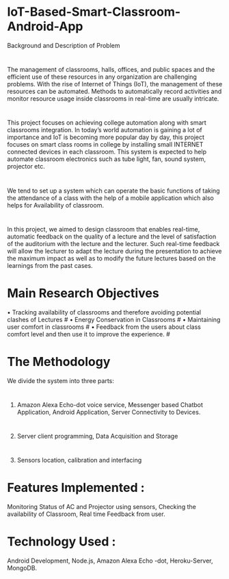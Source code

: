 # IoT-Based-Smart-Classroom-Android-App

Background and Description of Problem 
#
The management of classrooms, halls, offices, and public spaces and the efficient use of these resources in any organization are challenging problems. With the rise of Internet of Things (IoT), the management of these resources can be automated. Methods to automatically record activities and monitor resource usage inside classrooms in real-time are usually intricate.
#	
This project focuses on achieving college automation along with smart classrooms integration. In today’s world automation is gaining a lot of importance and IoT is becoming more popular day by day, this project focuses on smart class rooms in college by installing small INTERNET connected devices in each classroom. This system is expected to help automate classroom electronics such as tube light, fan, sound system, projector etc.
#
We tend to set up a system which can operate the basic functions of taking the attendance of a class with the help of a mobile application which also helps for Availability of classroom.
#
In this project, we aimed to design classroom that enables real-time, automatic feedback on the quality of a lecture and the level of satisfaction of the auditorium with the lecture and the lecturer. Such real-time feedback will allow the lecturer to adapt the lecture during the presentation to achieve the maximum impact as well as to modify the future lectures based on the learnings from the past cases.

# Main Research Objectives

•	Tracking availability of classrooms and therefore avoiding potential clashes of Lectures #
•	Energy Conservation in Classrooms #
•	Maintaining user comfort in classrooms #
•	Feedback from the users about class comfort level and then use it to improve the experience. #

# The Methodology

We divide the system into three parts:
#
1. Amazon Alexa Echo-dot voice service, Messenger based Chatbot Application, Android Application, Server Connectivity to Devices.
#
2. Server client programming, Data Acquisition and Storage
#
3. Sensors location, calibration and interfacing

# Features Implemented :	
Monitoring Status of AC and Projector using sensors, Checking the availability of Classroom, Real time Feedback from user.

# Technology Used :
Android Development, Node.js, Amazon Alexa Echo -dot, Heroku-Server, MongoDB.

